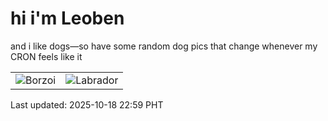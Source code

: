 # hi i'm Leoben

and i like dogs—so have some random dog pics that change whenever my CRON feels like it

|  |  |
|--------|----------|
| ![Borzoi](https://random-dog-vercel.vercel.app/api/random-borzoi?v=1760799590) | ![Labrador](https://random-dog-vercel.vercel.app/api/random-labrador?v=1760799590) |

Last updated: 2025-10-18 22:59 PHT

